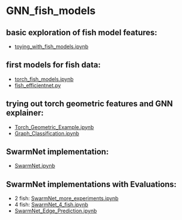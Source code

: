 # GNN_fish_models
## basic exploration of fish model features:
- [toying_with_fish_models.ipynb](https://github.com/pwl482/GNN_fish_models/blob/main/toying_with_fish_models.ipynb)
## first models for fish data:
- [torch_fish_models.ipynb](https://github.com/pwl482/GNN_fish_models/blob/main/torch_fish_models.ipynb)
- [fish_efficientnet.py](https://github.com/pwl482/GNN_fish_models/blob/main/fish_efficientnet.py)
## trying out torch geometric features and GNN explainer:
- [Torch_Geometric_Example.ipynb](https://github.com/pwl482/GNN_fish_models/blob/main/Torch_Geometric_Example.ipynb)
- [Graph_Classification.ipynb](https://github.com/pwl482/GNN_fish_models/blob/main/Graph_Classification.ipynb)
## SwarmNet implementation:
- [SwarmNet.ipynb](https://github.com/pwl482/GNN_fish_models/blob/main/SwarmNet.ipynb)
## SwarmNet implementations with Evaluations:
- 2 fish: [SwarmNet_more_experiments.ipynb](https://github.com/pwl482/GNN_fish_models/blob/main/SwarmNet_more_experiments.ipynb)
- 4 fish: [SwarmNet_4_fish.ipynb](https://github.com/pwl482/GNN_fish_models/blob/main/SwarmNet_4_fish.ipynb)
- [SwarmNet_Edge_Prediction.ipynb](https://github.com/pwl482/GNN_fish_models/blob/main/SwarmNet_Edge_Prediction.ipynb)
